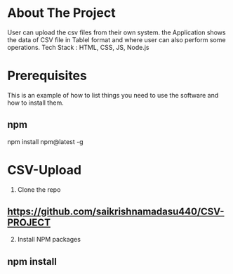
# About The Project

User can upload the csv files from their own system. the Application shows the data of CSV file in Tablel format and where user can also perform some operations. Tech Stack : HTML, CSS, JS, Node.js

# Prerequisites
This is an example of how to list things you need to use the software and how to install them.

## npm
npm install npm@latest -g

# CSV-Upload
1. Clone the repo
## https://github.com/saikrishnamadasu440/CSV-PROJECT
2. Install NPM packages
## npm install
